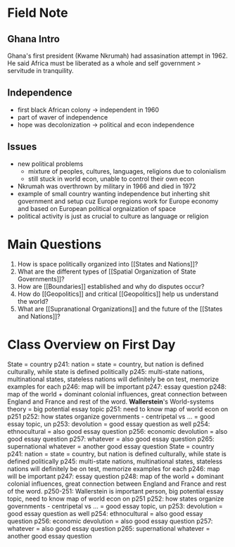 # Field Note

## Ghana Intro

Ghana's first president (Kwame Nkrumah) had assasination attempt in 1962. He said Africa must be liberated as a whole and self government > servitude in tranquility. 

## Independence

- first black African colony -> independent in 1960
- part of waver of independence
- hope was decolonization -> political and econ independence

## Issues

- new political problems
	- mixture of peoples, cultures, languages, religions due to colonialism
	- still stuck in world econ, unable to control their own econ
- Nkrumah was overthrown by military in 1966 and died in 1972
- example of small country wanting independence but inherting shit government and setup cuz Europe regions work for Europe economy and based on European political orgnaization of space
- political activity is just as crucial to culture as language or religion

# Main Questions

1. How is space politically organized into [[States and Nations]]?
2. What are the different types of [[Spatial Organization of State Governments]]?
3. How are [[Boundaries]] established and why do disputes occur?
4. How do [[Geopolitics]] and critical [[Geopolitics]] help us understand the world?
5. What are [[Supranational Organizations]] and the future of the [[States and Nations]]?

# Class Overview on First Day

State = country
p241: nation = state = country, but nation is defined culturally, while state is defined politically
p245: multi-state nations, multinational states, stateless nations will definitely be on test, memorize examples for each
p246: map will be important
p247: essay question
p248: map of the world + dominant colonial influences, great connection between England and France and rest of the word.
**Wallerstein**'s World-systems theory = big potential essay topic 
p251: need to know map of world econ on p251
p252: how states organize governments - centripetal vs ... = good essay topic, un
p253: devolution = good essay question as well
p254: ethnocultural  = also good essay question
p256: economic devolution = also good essay question
p257: whatever = also good essay question
p265: supernational whatever = another good essay question
State = country
p241: nation = state = country, but nation is defined culturally, while state is defined politically
p245: multi-state nations, multinational states, stateless nations will definitely be on test, memorize examples for each
p246: map will be important
p247: essay question
p248: map of the world + dominant colonial influences, great connection between England and France and rest of the word.
p250-251: Wallerstein is important person, big potential essay topic, need to know map of world econ on p251
p252: how states organize governments - centripetal vs ... = good essay topic, un
p253: devolution = good essay question as well
p254: ethnocultural  = also good essay question
p256: economic devolution = also good essay question
p257: whatever = also good essay question
p265: supernational whatever = another good essay question